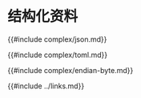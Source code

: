 # 结构化资料

{{#include complex/json.md}}

{{#include complex/toml.md}}

{{#include complex/endian-byte.md}}

{{#include ../links.md}}
